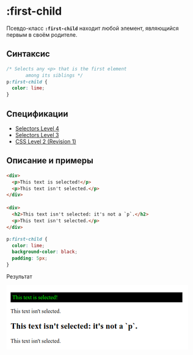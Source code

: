 # :first-child

Псевдо-класс **`:first-child`** находит любой элемент, являющийся первым в своём родителе.

## Синтаксис

```css
/* Selects any <p> that is the first element
	   among its siblings */
p:first-child {
  color: lime;
}
```

## Спецификации

- [Selectors Level 4](https://drafts.csswg.org/selectors-4/#first-child-pseudo)
- [Selectors Level 3](https://drafts.csswg.org/selectors-3/#first-child-pseudo)
- [CSS Level 2 (Revision 1)](http://www.w3.org/TR/CSS2/selector.html#first-child)

## Описание и примеры

```html tab="HTML"
<div>
  <p>This text is selected!</p>
  <p>This text isn't selected.</p>
</div>

<div>
  <h2>This text isn't selected: it's not a `p`.</h2>
  <p>This text isn't selected.</p>
</div>
```

```css tab="CSS"
p:first-child {
  color: lime;
  background-color: black;
  padding: 5px;
}
```

Результат

![Результат работы псевдокласса :first-child](first-child.png)
